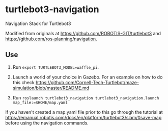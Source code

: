 # turtlebot3-navigation
Navigation Stack for Turtlebot3

Modified from originals at https://github.com/ROBOTIS-GIT/turtlebot3 and https://github.com/ros-planning/navigation.

## Use

1. Run  ```export TURTLEBOT3_MODEL=waffle_pi```.

2. Launch a world of your choice in Gazebo. For an example on how to do this check https://github.com/Cornell-Tech-Turtlebot/maze-simulation/blob/master/README.md

3. Run ```roslaunch turtlebot3_navigation turtlebot3_navigation.launch map_file:=$HOME/map.yaml```

If you haven't created a map.yaml file prior to this go through the tutorial at https://emanual.robotis.com/docs/en/platform/turtlebot3/slam/#save-map before using the navigation commands.
